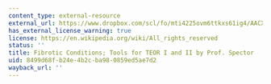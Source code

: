 ```yaml
---
content_type: external-resource
external_url: https://www.dropbox.com/scl/fo/mti4225ovm6ttkxs61ig4/AACXGYL_Y3ABMoZRV6SNaPE/Lecture%20Recordings?dl=0&preview=25-2-25_2.782%2C+HST.524+Fibrotic+Conditions%3B+Tools+for+TEOR+I+and+II+%28Spector%29+LWC.mp4&rlkey=lk9sc8zmko2ozm8m59o8qza0y&subfolder_nav_tracking=1
has_external_license_warning: true
license: https://en.wikipedia.org/wiki/All_rights_reserved
status: ''
title: Fibrotic Conditions; Tools for TEOR I and II by Prof. Spector
uid: 8499d68f-b24e-4b2c-ba98-0859ed5ae7d2
wayback_url: ''
---
```

